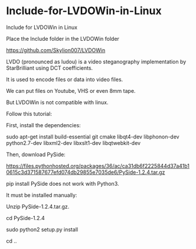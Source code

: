 # Include-for-LVDOWin-in-Linux
Include for LVDOWin in Linux

Place the Include folder in the LVDOWin folder

https://github.com/Skylion007/LVDOWin

LVDO (pronounced as ludou) is a video steganography implementation by StarBrilliant using DCT coefficients.

It is used to encode files or data into video files.

We can put files on Youtube, VHS or even 8mm tape.

But LVDOWin is not compatible with linux.

Follow this tutorial:

First, install the dependencies: 

sudo apt-get install build-essential git cmake libqt4-dev libphonon-dev python2.7-dev libxml2-dev libxslt1-dev libqtwebkit-dev

Then, download PySide:

https://files.pythonhosted.org/packages/36/ac/ca31db6f2225844d37a41b10615c3d371587677efd074db29855e7035de6/PySide-1.2.4.tar.gz

pip install PySide does not work with Python3.

It must be installed manually:

Unzip PySide-1.2.4.tar.gz.

cd PySide-1.2.4

sudo python2 setup.py install

cd ..
